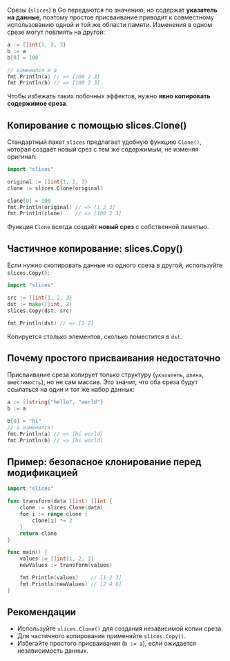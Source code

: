Срезы (`slices`) в Go передаются по значению, но содержат **указатель на данные**, поэтому простое присваивание приводит к совместному использованию одной и той же области памяти. Изменения в одном срезе могут повлиять на другой:

```go
a := []int{1, 2, 3}
b := a
b[0] = 100

// изменился и a
fmt.Println(a) // => [100 2 3]
fmt.Println(b) // => [100 2 3]
```

Чтобы избежать таких побочных эффектов, нужно **явно копировать содержимое среза**.

## Копирование с помощью slices.Clone()

Стандартный пакет `slices` предлагает удобную функцию `Clone()`, которая создаёт новый срез с тем же содержимым, не изменяя оригинал:

```go
import "slices"

original := []int{1, 2, 3}
clone := slices.Clone(original)

clone[0] = 100
fmt.Println(original) // => [1 2 3]
fmt.Println(clone)    // => [100 2 3]
```

Функция `Clone` всегда создаёт **новый срез** с собственной памятью.

## Частичное копирование: slices.Copy()

Если нужно скопировать данные из одного среза в другой, используйте `slices.Copy()`:

```go
import "slices"

src := []int{1, 2, 3}
dst := make([]int, 2)
slices.Copy(dst, src)

fmt.Println(dst) // => [1 2]
```

Копируется столько элементов, сколько поместится в `dst`.

## Почему простого присваивания недостаточно

Присваивание среза копирует только структуру (`указатель`, `длина`, `вместимость`), но не сам массив. Это значит, что оба среза будут ссылаться на один и тот же набор данных:

```go
a := []string{"hello", "world"}
b := a

b[0] = "hi"
// a изменился!
fmt.Println(a) // => [hi world]
fmt.Println(b) // => [hi world]
```

## Пример: безопасное клонирование перед модификацией

```go
import "slices"

func transform(data []int) []int {
	clone := slices.Clone(data)
	for i := range clone {
		clone[i] *= 2
	}
	return clone
}

func main() {
	values := []int{1, 2, 3}
	newValues := transform(values)

	fmt.Println(values)    // [1 2 3]
	fmt.Println(newValues) // [2 4 6]
}
```

## Рекомендации

- Используйте `slices.Clone()` для создания независимой копии среза.
- Для частичного копирования применяйте `slices.Copy()`.
- Избегайте простого присваивания (`b := a`), если ожидается независимость данных.
